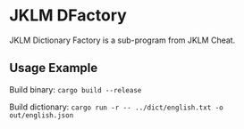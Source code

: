# JKLM DFactory

JKLM Dictionary Factory is a sub-program from JKLM Cheat.

## Usage Example

Build binary: `cargo build --release`

Build dictionary: `cargo run -r -- ../dict/english.txt -o out/english.json`